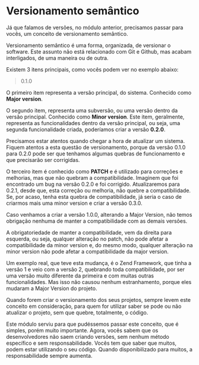 # Versionamento semântico

Já que falamos de versões, no módulo anterior, precisamos passar para vocês, um conceito de versionamento semântico.

Versionamento semântico é uma forma, organizada, de versionar o software. Este assunto não está relacionado com Git e Github, mas acabam interligados, de uma maneira ou de outra.

Existem 3 itens principais, como vocês podem ver no exemplo abaixo:

> 0.1.0

O primeiro item representa a versão principal, do sistema. Conhecido como **Major version**.

O segundo item, representa uma subversão, ou uma versão dentro da versão principal. Conhecido como **Minor version**. Este item, geralmente, representa as funcionalidades dentro da versão principal, ou seja, uma segunda funcionalidade criada, poderíamos criar a versão **0.2.0**.

Precisamos estar atentos quando chegar a hora de atualizar um sistema. Fiquem atentos a esta questão de versionamento, porque da versão 0.1.0 para 0.2.0 pode ser que tenhamos algumas quebras de funcionamento e que precisarão ser corrigidas.

O terceiro item é conhecido como **PATCH** e é utilizado para correções e melhorias, mas que não quebram a compatibilidade. Imaginem que foi encontrado um bug na versão 0.2.0 e foi corrigido. Atualizaremos para 0.2.1, desde que, esta correção ou melhoria, não quebre a compatibilidade. Se, por acaso, tenha esta quebra de compatibilidade, já seria o caso de criarmos mais uma minor version e criar a versão 0.3.0.

Caso venhamos a criar a versão 1.0.0, alterando a Major Version, não temos obrigação nenhuma de manter a compatibilidade com as demais versões.

A obrigatoriedade de manter a compatibilidade, vem da direita para esquerda, ou seja, qualquer alteração no patch, não pode afetar a compatibilidade da minor version e, do mesmo modo, qualquer alteração na minor version não pode afetar a compatibilidade da major version.

Um exemplo real, que teve esta mudança, é o Zend Framework, que tinha a versão 1 e veio com a versão 2, quebrando toda compatibilidade, por ser uma versão muito diferente da primeira e com muitas outras funcionalidades. Mas isso não causou nenhum estranhamento, porque eles mudaram a Major Version do projeto.

Quando forem criar o versionamento dos seus projetos, sempre levem este conceito em consideração, para quem for utilizar saber se pode ou não atualizar o projeto, sem que quebre, totalmente, o código.

Este módulo serviu para que pudéssemos passar este conceito, que é simples, porém muito importante. Agora, vocês sabem que os desenvolvedores não saem criando versões, sem nenhum método específico e sem responsabilidade. Vocês tem que saber que muitos, podem estar utilizando o seu código. Quando disponibilizado para muitos, a responsabilidade sempre aumenta.